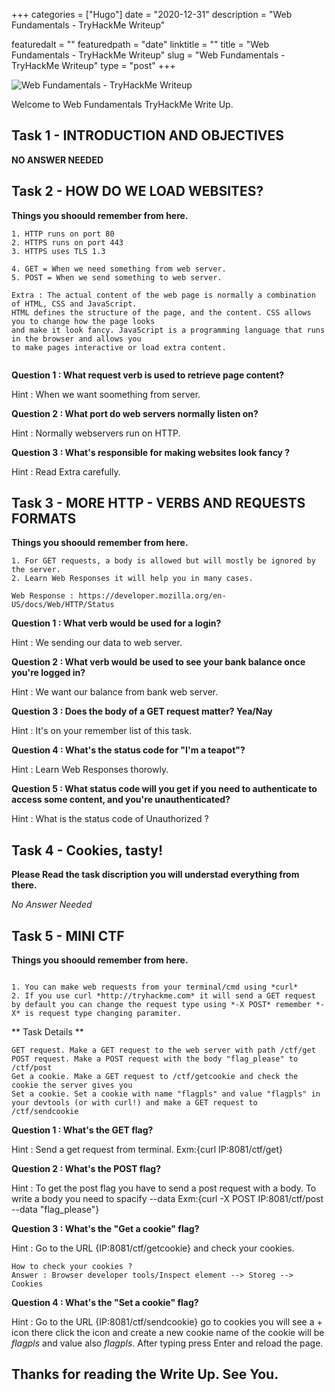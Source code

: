+++ 
categories = ["Hugo"] 
date = "2020-12-31" 
description = "Web Fundamentals - TryHackMe Writeup"

featuredalt = "" 
featuredpath = "date" 
linktitle = "" 
title = "Web Fundamentals - TryHackMe Writeup" 
slug = "Web Fundamentals - TryHackMe Writeup" 
type = "post" 
+++


![Web Fundamentals - TryHackMe Writeup](https://miro.medium.com/max/700/0*LomlN9X9qOodvrqj.png)



Welcome to Web Fundamentals TryHackMe Write Up.

## Task 1 - INTRODUCTION AND OBJECTIVES


**NO ANSWER NEEDED**


## Task 2 - HOW DO WE LOAD WEBSITES?

**Things you shoould remember from here.**

```
1. HTTP runs on port 80
2. HTTPS runs on port 443
3. HTTPS uses TLS 1.3
	
4. GET = When we need something from web server.
5. POST = When we send something to web server.
	
Extra : The actual content of the web page is normally a combination of HTML, CSS and JavaScript.
HTML defines the structure of the page, and the content. CSS allows you to change how the page looks 
and make it look fancy. JavaScript is a programming language that runs in the browser and allows you 
to make pages interactive or load extra content.
	
```


**Question 1 : What request verb is used to retrieve page content?**

Hint : When we want soomething from server.

**Question 2 : What port do web servers normally listen on?**

Hint : Normally webservers run on HTTP.

**Question 3 : What's responsible for making websites look fancy ?**
 
Hint : Read Extra carefully. 




## Task 3 - MORE HTTP - VERBS AND REQUESTS FORMATS


**Things you shoould remember from here.**

```
1. For GET requests, a body is allowed but will mostly be ignored by the server.
2. Learn Web Responses it will help you in many cases.

Web Response : https://developer.mozilla.org/en-US/docs/Web/HTTP/Status

```



**Question 1 :  What verb would be used for a login?**
 
Hint : We sending our data to web server.

**Question 2 : What verb would be used to see your bank balance once you're logged in?**
 
Hint : We want our balance from bank web server.

**Question 3 : Does the body of a GET request matter? Yea/Nay**
 
Hint : It's on your remember list of this task.

**Question 4 : What's the status code for "I'm a teapot"?**
 
Hint : Learn Web Responses thorowly.

**Question 5 : What status code will you get if you need to authenticate to access some content, and you're unauthenticated?**
 
Hint : What is the status code of Unauthorized ?




## Task 4 - Cookies, tasty!

**Please Read the task discription you will understad everything from there.**

*No Answer Needed*


## Task 5 - MINI CTF

**Things you shoould remember from here.**

```

1. You can make web requests from your terminal/cmd using *curl*
2. If you use curl *http://tryhackme.com* it will send a GET request by default you can change the request type using *-X POST* remember *-X* is request type changing paramiter.

```

** Task Details **

    GET request. Make a GET request to the web server with path /ctf/get
    POST request. Make a POST request with the body "flag_please" to /ctf/post
    Get a cookie. Make a GET request to /ctf/getcookie and check the cookie the server gives you
    Set a cookie. Set a cookie with name "flagpls" and value "flagpls" in your devtools (or with curl!) and make a GET request to /ctf/sendcookie
    

**Question 1 : What's the GET flag?**

Hint : Send a get request from terminal. Exm:{curl IP:8081/ctf/get}

**Question 2 : What's the POST flag?**

Hint : To get the post flag you have to send a post request with a body. To write a body you need to spacify --data  Exm:{curl -X POST IP:8081/ctf/post --data "flag_please"} 

**Question 3 : What's the "Get a cookie" flag?**

Hint : Go to the URL {IP:8081/ctf/getcookie} and check your cookies. 

```
How to check your cookies ?
Answer : Browser developer tools/Inspect element --> Storeg --> Cookies
```

**Question 4 : What's the "Set a cookie" flag?**

Hint : Go to the URL {IP:8081/ctf/sendcookie} go to cookies you will see a + icon there click the icon and create a new cookie name of the cookie will be *flagpls* and value also *flagpls*. After typing press Enter and reload the page. 




## Thanks for reading the Write Up. See You.







